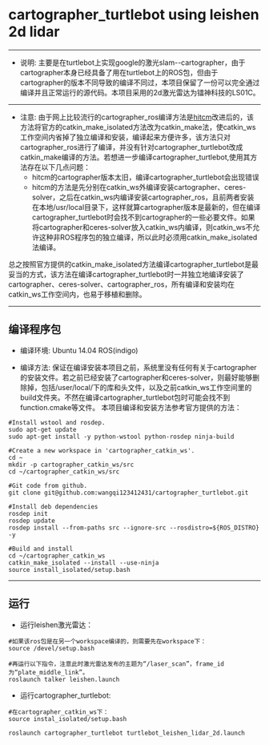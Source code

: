 ﻿# cartographer_turtlebot using leishen 2d lidar


---

 - 说明:
主要是在turtlebot上实现google的激光slam--cartographer，由于cartographer本身已经具备了用在turtlebot上的ROS包，但由于cartographer的版本不同导致的编译不同过，本项目保留了一份可以完全通过编译并且正常运行的源代码。本项目采用的2d激光雷达为镭神科技的LS01C。


----------


 - 注意:
由于网上比较流行的cartographer_ros编译方法是[hitcm][1]改进后的，该方法将官方的catkin_make_isolated方法改为catkin_make法，使catkin_ws工作空间内省掉了独立编译和安装，编译起来方便许多，该方法只对cartographer_ros进行了编译，并没有针对cartographer_turtlebot改成catkin_make编译的方法。若想进一步编译cartographer_turtlebot,使用其方法存在以下几点问题：
    - hitcm的cartographer版本太旧，编译cartographer_turtlebot会出现错误
    - hitcm的方法是先分别在catkin_ws外编译安装cartographer、ceres-solver，之后在catkin_ws内编译安装cartographer_ros，且前两者安装在本地/usr/local目录下，这样就算cartographer版本是最新的，但在编译cartographer_turtlebot时会找不到cartographer的一些必要文件。如果将cartographer和ceres-solver放入catkin_ws内编译，则catkin_ws不允许这种非ROS程序包的独立编译，所以此时必须用catkin_make_isolated法编译。
 
总之按照官方提供的catkin_make_isolated方法编译cartographer_turtlebot是最妥当的方式，该方法在编译cartographer_turtlebot时一并独立地编译安装了cartographer、ceres-solver、cartographer_ros，所有编译和安装均在catkin_ws工作空间内，也易于移植和删除。


----------
## 编译程序包

 - 编译环境:
Ubuntu 14.04
ROS(indigo)

 - 编译方法:
保证在编译安装本项目之前，系统里没有任何有关于cartographer的安装文件。若之前已经安装了cartographer和ceres-solver，则最好能够删除掉，包括/user/local/下的库和头文件，以及之前catkin_ws工作空间里的build文件夹。不然在编译cartographer_turtlebot包时可能会找不到function.cmake等文件。
本项目编译和安装方法参考官方提供的方法：
```
#Install wstool and rosdep.
sudo apt-get update
sudo apt-get install -y python-wstool python-rosdep ninja-build

#Create a new workspace in 'cartographer_catkin_ws'.
cd ~
mkdir -p cartographer_catkin_ws/src
cd ~/cartographer_catkin_ws/src

#Git code from github.
git clone git@github.com:wangqi123412431/cartographer_turtlebot.git

#Install deb dependencies
rosdep init
rosdep update
rosdep install --from-paths src --ignore-src --rosdistro=${ROS_DISTRO} -y

#Build and install
cd ~/cartographer_catkin_ws
catkin_make_isolated --install --use-ninja
source install_isolated/setup.bash
```


----------
## 运行

 - 运行leishen激光雷达：

```
#如果该ros包是在另一个workspace编译的，则需要先在workspace下：
source /devel/setup.bash 

#再运行以下指令，注意此时激光雷达发布的主题为“/laser_scan”，frame_id为“plate_middle_link”。
roslaunch talker leishen.launch
```
- 运行cartographer_turtlebot:
```
#在cartographer_catkin_ws下：
source instal_isolated/setup.bash

roslaunch cartographer_turtlebot turtlebot_leishen_lidar_2d.launch
```

  [1]: http://www.cnblogs.com/hitcm/p/5939507.html
